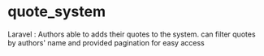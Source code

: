 # quote_system

Laravel : 
Authors able to adds their quotes to the system. can filter quotes by authors&#39; name and provided pagination for easy access